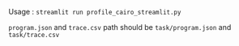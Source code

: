 Usage : `streamlit run profile_cairo_streamlit.py`

`program.json` and `trace.csv` path should be `task/program.json` and `task/trace.csv`

